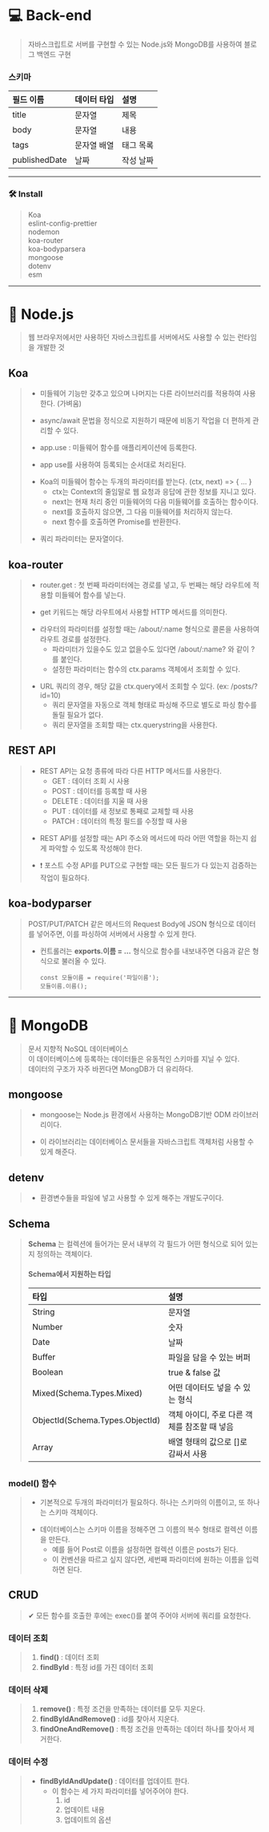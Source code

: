 # 💻 Back-end
> 자바스크립트로 서버를 구현할 수 있는 Node.js와 MongoDB를 사용하여 블로그 백엔드 구현
### 스키마
|필드 이름|데이터 타입|설명|
|:----------|:---------|:--------|
|title|문자열|제목|
|body|문자열|내용|
|tags|문자열 배열|태그 목록|
|publishedDate|날짜|작성 날짜|
___
### 🛠 Install
> Koa <br>
> eslint-config-prettier <br>
> nodemon <br>
> koa-router <br>
> koa-bodyparsera <br>
> mongoose <br>
> dotenv <br>
> esm
___
# 🧩 Node.js
> 웹 브라우저에서만 사용하던 자바스크립트를 서버에서도 사용할 수 있는 런타임을 개발한 것

## Koa
> + 미들웨어 기능만 갖추고 있으며 나머지는 다른 라이브러리를 적용하여 사용한다. (가벼움) <br>
> - async/await 문법을 정식으로 지원하기 때문에 비동기 작업을 더 편하게 관리할 수 있다.
> * app.use : 미들웨어 함수를 애플리케이션에 등록한다.
> - app use를 사용하여 등록되는 순서대로 처리된다.
> + Koa의 미들웨어 함수는 두개의 파라미터를 받는다. (ctx, next) => { ... }
>   + ctx는 Context의 줄임말로 웹 요청과 응답에 관한 정보를 지니고 있다.
>   + next는 현재 처리 중인 미들웨어의 다음 미들웨어를 호출하는 함수이다.
>   + next를 호출하지 않으면, 그 다음 미들웨어를 처리하지 않는다.
>   + next 함수를 호출하면 Promise를 반환한다.
> * 쿼리 파라미터는 문자열이다.

## koa-router
> + router.get : 첫 번째 파라미터에는 경로를 넣고, 두 번째는 해당 라우트에 적용할 미들웨어 함수를 넣는다.
> - get 키워드는 해당 라우트에서 사용할 HTTP 메서드를 의미한다.
> * 라우터의 파라미터를 설정할 때는 /about/:name 형식으로 콜론을 사용하여 라우트 경로를 설정한다.
>   * 파라미터가 있을수도 있고 없을수도 있다면 /about/:name? 와 같이 ?를 붙인다.
>   * 설정한 파라미터는 함수의 ctx.params 객체에서 조회할 수 있다.
> + URL 쿼리의 경우, 해당 값을 ctx.query에서 조회할 수 있다. (ex: /posts/?id=10)
>   + 쿼리 문자열을 자동으로  객체 형태로 파싱해 주므로 별도로 파싱 함수를 돌릴 필요가 없다.
>   + 쿼리 문자열을 조회할 때는 ctx.querystring을 사용한다.

## REST API
> + REST API는 요청 종류에 따라 다른 HTTP 메서드를 사용한다.
>   + GET    : 데이터 조회 시 사용 
>   + POST   : 데이터를 등록할 때 사용
>   + DELETE : 데이터를 지울 때 사용
>   + PUT    : 데이터를 새 정보로 통째로 교체할 때 사용
>   + PATCH  : 데이터의 특정 필드를 수정할 때 사용
> - REST API를 설정할 때는 API 주소와 메서드에 따라 어떤 역할을 하는지 쉽게 파악할 수 있도록 작성해야 한다.
> * ❗ 포스트 수정 API를 PUT으로 구현할 때는 모든 필드가 다 있는지 검증하는 작업이 필요하다.

## koa-bodyparser
> POST/PUT/PATCH 같은 메서드의 Request Body에 JSON 형식으로 데이터를 넣어주면,
> 이를 파싱하여 서버에서 사용할 수 있게 한다.
> + 컨트롤러는 __exports.이름 = ...__ 형식으로 함수를 내보내주면 다음과 같은 형식으로 불러올 수 있다.
>   ```
>   const 모듈이름 = require('파일이름');
>   모듈이름.이름();
>   ```
___
# 🍃 MongoDB
> 문서 지향적 NoSQL 데이터베이스<br>
> 이 데이터베이스에 등록하는 데이터들은 유동적인 스키마를 지닐 수 있다. <br>
> 데이터의 구조가 자주 바뀐다면 MongDB가 더 유리하다.

## mongoose
> + mongoose는 Node.js 환경에서 사용하는 MongoDB기반 ODM 라이브러리이다.
> - 이 라이브러리는 데이터베이스 문서들을 자바스크립트 객체처럼 사용할 수 있게 해준다.

## detenv
> + 환경변수들을 파일에 넣고 사용할 수 있게 해주는 개발도구이다.

## Schema
> __Schema__ 는 컬렉션에 들어가는 문서 내부의 각 필드가 어떤 형식으로 되어 있는지 정의하는 객체이다.
> #### Schema에서 지원하는 타입
>|타입|설명|
>|:----------|:---------|
>|String|문자열|
>|Number|숫자|
>|Date|날짜|
>|Buffer|파일을 담을 수 있는 버퍼|
>|Boolean|true & false 값|
>|Mixed(Schema.Types.Mixed)|어떤 데이터도 넣을 수 있는 형식|
>|ObjectId(Schema.Types.ObjectId)   |객체 아이디, 주로 다른 객체를 참조할 때 넣음  |
>|Array|배열 형태의 값으로 []로 감싸서 사용|

##

### model() 함수
> + 기본적으로 두개의 파라미터가 필요하다. 하나는 스키마의 이름이고, 또 하나는 스키마 객체이다.
> - 데이터베이스는 스키마 이름을 정해주면 그 이름의 복수 형태로 컬렉션 이름을 만든다.
>   - 예를 들어 Post로 이름을 설정하면 컬렉션 이름은 posts가 된다.
>   - 이 컨벤션을 따르고 싶지 않다면, 세번째 파라미터에 원하는 이름을 입력하면 된다.

## CRUD
> ✔ 모든 함수를 호출한 후에는 exec()를 붙여 주어야 서버에 쿼리를 요청한다.

### 데이터 조회
> 1. __find()__  : 데이터 조회
> 2. __findById__ : 특정 id를 가진 데이터 조회

### 데이터 삭제
> 1. __remove()__ : 특정 조건을 만족하는 데이터를 모두 지운다.
> 2. __findByIdAndRemove()__ : id를 찾아서 지운다.
> 2. __findOneAndRemove()__ : 특정 조건을 만족하는 데이터 하나를 찾아서 제거한다.

### 데이터 수정
> + __findByIdAndUpdate()__ : 데이터를 업데이트 한다.
>   + 이 함수는 세 가지 파라미터를 넣어주어야 한다.
>       1. id
>       2. 업데이트 내용
>       3. 업데이트의 옵션